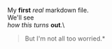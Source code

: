 My __first__ *real* markdown file.\
We'll see\
_how this turns_ **out**.\
> But I\'m not all too worried.\*  
